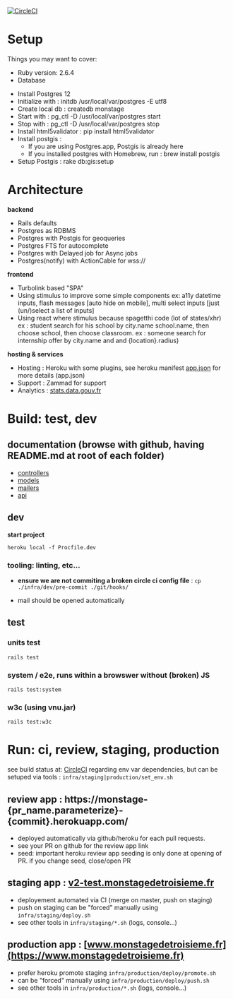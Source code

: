 [![CircleCI](https://circleci.com/gh/betagouv/monstage.svg?style=svg)](https://circleci.com/gh/betagouv/monstage)


# Setup
Things you may want to cover:

* Ruby version: 2.6.4
* Database
- Install Postgres 12
- Initialize with : initdb /usr/local/var/postgres -E utf8
- Create local db : createdb monstage
- Start with : pg_ctl -D /usr/local/var/postgres start
- Stop with : pg_ctl -D /usr/local/var/postgres stop
- Install html5validator : pip install html5validator
- Install postgis :
  - If you are using Postgres.app, Postgis is already here
  - If you installed postgres with Homebrew, run : brew install postgis
- Setup Postgis : rake db:gis:setup

# Architecture

**backend**

* Rails defaults
* Postgres as RDBMS
* Postgres with Postgis for geoqueries
* Postgres FTS for autocomplete
* Postgres with Delayed job for Async jobs
* Postgres(notify) with ActionCable for wss://

**frontend**

* Turbolink based "SPA"
* Using stimulus to improve some simple components ex: a11y datetime inputs, flash messages [auto hide on mobile], multi select inputs [just (un/)select a list of inputs]
* Using react where stimulus because spagetthi code (lot of states/xhr) ex : student search for his school by city.name school.name, then choose school, then choose classroom. ex : someone search for internship offer by city.name and and {location}.radius)

**hosting & services**

* Hosting : Heroku with some plugins, see heroku manifest [app.json](https://github.com/betagouv/monstage/blob/master/app.json) for more details (app.json)
* Support : Zammad for support
* Analytics : [stats.data.gouv.fr](https://stats.data.gouv.fr)

# Build: test, dev

## documentation (browse with github, having README.md at root of each folder)

* [controllers](https://github.com/betagouv/monstage/tree/master/app/controllers)
* [models](https://github.com/betagouv/monstage/tree/master/app/models)
* [mailers](https://github.com/betagouv/monstage/tree/master/app/mailers)
* [api](https://github.com/betagouv/monstage/tree/master/doc)



## dev

**start project**

```
heroku local -f Procfile.dev
```

### tooling: linting, etc...

* **ensure we are not commiting a broken circle ci config file** : ``` cp ./infra/dev/pre-commit ./git/hooks/ ```
- mail should be opened automatically

## test

### units test

```rails test```

### system / e2e, runs within a browswer __without__ (broken) JS

```rails test:system```

### w3c (using vnu.jar)

```rails test:w3c```

# Run: ci, review, staging, production

see build status at: [CircleCI](https://circleci.com/gh/betagouv/monstage)
regarding env var dependencies, but can be setuped via tools : ```infra/staging|production/set_env.sh```

## review app : https://monstage-{pr_name.parameterize}-{commit}.herokuapp.com/

* deployed automatically via github/heroku for each pull requests.
* see your PR on github for the review app link
* seed: important heroku review app seeding is only done at opening of PR. if you change seed, close/open PR


## staging app : [v2-test.monstagedetroisieme.fr](https://v2-test.monstagedetroisieme.fr)

* deployement automated via CI (merge on master, push on staging)
* push on staging can be "forced" manually using ```infra/staging/deploy.sh```
* see other tools in ```infra/staging/*.sh```  (logs, console...)

## production app : [www.monstagedetroisieme.fr](https://www.monstagedetroisieme.fr)

* prefer heroku promote staging ```infra/production/deploy/promote.sh```
* can be "forced" manually using ```infra/production/deploy/push.sh```
* see other tools in ```infra/production/*.sh``` (logs, console...)


